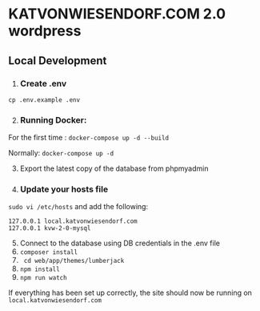 # KATVONWIESENDORF.COM 2.0 wordpress

## Local Development
1. ### Create .env
`cp .env.example .env`

2. ### Running Docker:

For the first time :
`docker-compose up -d --build`

Normally: `docker-compose up -d`

3. Export the latest copy of the database from phpmyadmin

4. ### Update your hosts file

`sudo vi /etc/hosts` and add the following:
```
127.0.0.1 local.katvonwiesendorf.com
127.0.0.1 kvw-2-0-mysql
```

5. Connect to the database using DB credentials in the .env file
6. `composer install`
7. ` cd web/app/themes/lumberjack`
8. `npm install`
9. `npm run watch`

If everything has been set up correctly, the site should now be running on `local.katvonwiesendorf.com`
